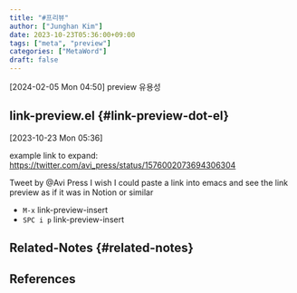 ```yaml
---
title: "#프리뷰"
author: ["Junghan Kim"]
date: 2023-10-23T05:36:00+09:00
tags: ["meta", "preview"]
categories: ["MetaWord"]
draft: false
---
```


<span class="timestamp-wrapper"><span class="timestamp">[2024-02-05 Mon 04:50] </span></span> preview 유용성


## link-preview.el {#link-preview-dot-el}

<span class="timestamp-wrapper"><span class="timestamp">[2023-10-23 Mon 05:36]</span></span>

example link to expand: <https://twitter.com/avi_press/status/1576002073694306304>

<div class="preview">

Tweet by @Avi Press I wish I could paste a link into emacs and see the link preview as if it was in Notion or similar

</div>

-   `M-x` link-preview-insert
-   `SPC i p` link-preview-insert


## Related-Notes {#related-notes}

## References

<style>.csl-entry{text-indent: -1.5em; margin-left: 1.5em;}</style><div class="csl-bib-body">
</div>
